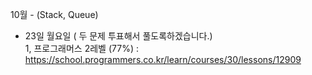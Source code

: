 10월  - (Stack, Queue) </br>
- 23일 월요일 ( 두 문제 투표해서 풀도록하겠습니다.) </br>
1, 프로그래머스 2레벨 (77%) : https://school.programmers.co.kr/learn/courses/30/lessons/12909
